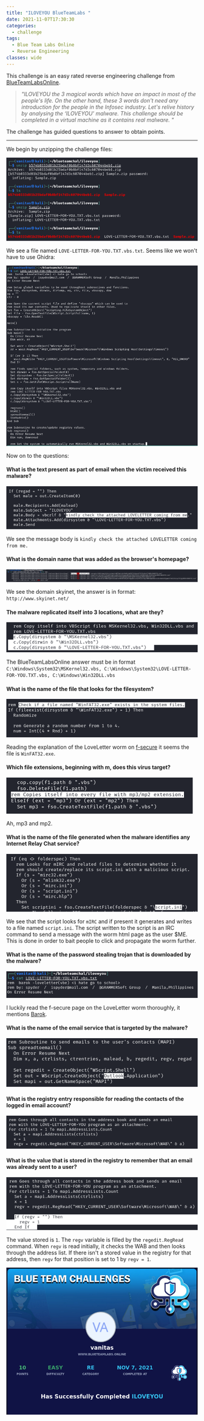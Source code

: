 ```yaml
---
title: "ILOVEYOU BlueTeamLabs "
date: 2021-11-07T17:30:30
categories:
  - challenge
tags:
  - Blue Team Labs Online
  - Reverse Engineering
classes: wide
---
```

This challenge is an easy rated reverse engineering challenge from [BlueTeamLabsOnline](https://blueteamlabs.online/home/challenge/14).

>*"ILOVEYOU the 3 magical words which have an impact in most of the people's life.
On the other hand, these 3 words don't need any introduction for the people in the Infosec industry. Let's relive history by analysing the ‘ILOVEYOU’ malware.
This challenge should be completed in a virtual machine as it contains real malware. "*


The challenge has guided questions to answer to obtain points.

---

We begin by unzipping the challenge files:

<img src="/assets/images/iloveyou/ily0.PNG" alt="Unzipping the file.">

We see a file named `LOVE-LETTER-FOR-YOU.TXT.vbs.txt`. Seems like we won't have to use Ghidra:


<img src="/assets/images/iloveyou/ily1.PNG" alt="Catting the file.">

Now on to the questions:


<h4>What is the text present as part of email when the victim received this malware?</h4>

<img src="/assets/images/iloveyou/ily2.PNG" alt="Body of the messsage.">

We see the message body is `kindly check the attached LOVELETTER coming from me.`

<h4>What is the domain name that was added as the browser's homepage?</h4>

<img src="/assets/images/iloveyou/ily3.PNG" alt="Domain name.">

We see the domain skyinet, the answer is in format: `http://www.skyinet.net/`

<h4>The malware replicated itself into 3 locations, what are they?</h4>

<img src="/assets/images/iloveyou/ily4.PNG" alt="3 Locations.">

The BlueTeamLabsOnline answer must be in format `C:\Windows\System32\MSKernel32.vbs, C:\Windows\System32\LOVE-LETTER-FOR-YOU.TXT.vbs, C:\Windows\Win32DLL.vbs`

<h4>What is the name of the file that looks for the filesystem?</h4>

<img src="/assets/images/iloveyou/ily5.PNG" alt="WinFAT32.exe">

Reading the explanation of the LoveLetter worm on [f-secure](https://www.f-secure.com/v-descs/love.shtml) it seems the file is `WinFAT32.exe`.

<h4>Which file extensions, beginning with m, does this virus target?</h4>

<img src="/assets/images/iloveyou/ily6.PNG" alt="File extensions it targets.">

Ah, mp3 and mp2.

<h4>What is the name of the file generated when the malware identifies any Internet Relay Chat service?</h4>

<img src="/assets/images/iloveyou/ily7.PNG" alt="if irc then script.ini.">

We see that the script looks for `mIRC` and if present it generates and writes to a file named `script.ini`. The script written to the script is an IRC command to send a message with the worm html page as the user $ME. This is done in order to bait people to click and propagate the worm further. 


<h4>What is the name of the password stealing trojan that is downloaded by the malware? </h4>

<img src="/assets/images/iloveyou/ily8.PNG" alt="Right at the top!">

I luckily read the f-secure page on the LoveLetter worm thoroughly, it mentions [Barok](https://www.f-secure.com/v-descs/barok.shtml).

<h4>What is the name of the email service that is targeted by the malware?</h4>

<img src="/assets/images/iloveyou/ily9.PNG" alt="Outlook.">

<h4>What is the registry entry responsible for reading the contacts of the logged in email account?</h4>

<img src="/assets/images/iloveyou/ily10.PNG" alt="WAB.">

<h4>What is the value that is stored in the registry to remember that an email was already sent to a user?</h4>

<img src="/assets/images/iloveyou/ily11.PNG" alt="Value stored.">

The value stored is `1`. The `regv` variable is filled by the `regedit.RegRead` command. When `regv` is read initially, it checks the WAB and then looks through the address list. If there isn't a stored value in the registry for that address, then `regv` for that position is set to 1 by `regv = 1`.

<img src="/assets/images/iloveyou/ily12.PNG" alt="Victory!">

